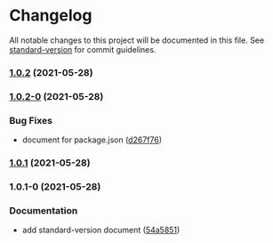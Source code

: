 # Changelog

All notable changes to this project will be documented in this file. See [standard-version](https://github.com/conventional-changelog/standard-version) for commit guidelines.

### [1.0.2](https://github.com/KishoreNewton/standard-version/compare/v1.0.2-0...v1.0.2) (2021-05-28)

### [1.0.2-0](https://github.com/KishoreNewton/standard-version/compare/v1.0.1...v1.0.2-0) (2021-05-28)


### Bug Fixes

* document for package.json ([d267f76](https://github.com/KishoreNewton/standard-version/commit/d267f76b55635cc84675cede7b0f34b28020b585))

### [1.0.1](https://github.com/KishoreNewton/standard-version/compare/v1.0.1-0...v1.0.1) (2021-05-28)

### 1.0.1-0 (2021-05-28)


### Documentation

* add standard-version document ([54a5851](https://github.com/KishoreNewton/standard-version/commit/54a58517fb29aaaac240086d509ca13ef5915772))
